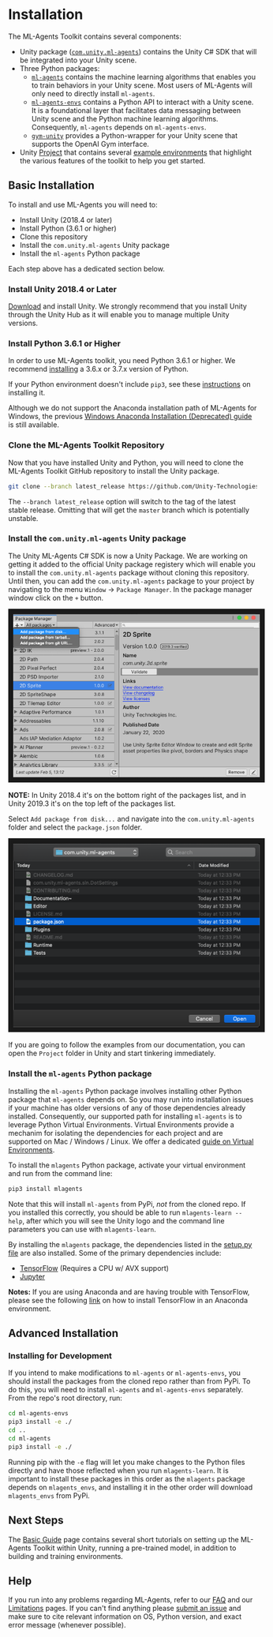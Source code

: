 # Installation

The ML-Agents Toolkit contains several components:
* Unity package ([`com.unity.ml-agents`](../com.unity.ml-agents/)) contains the Unity C# SDK that will be integrated into your Unity scene.
* Three Python packages:
  * [`ml-agents`](../ml-agents/) contains the machine learning algorithms that enables you to train behaviors in your Unity scene. Most users of ML-Agents will only need to directly install `ml-agents`.
  * [`ml-agents-envs`](../ml-agents-envs/) contains a Python API to interact with a Unity scene. It is a foundational layer that facilitates
data messaging between Unity scene and the Python machine learning algorithms. Consequently, `ml-agents` depends on `ml-agents-envs`.
  * [`gym-unity`](../gym-unity/) provides a Python-wrapper for your Unity scene that supports the OpenAI Gym interface.
* Unity [Project](../Project/) that contains several [example environments](Learning-Environment-Examples.md) that highlight the various features of the toolkit to help you get started.

## Basic Installation

To install and use ML-Agents you will need to:
* Install Unity (2018.4 or later)
* Install Python (3.6.1 or higher)
* Clone this repository
* Install the `com.unity.ml-agents` Unity package
* Install the `ml-agents` Python package

Each step above has a dedicated section below.

### Install **Unity 2018.4** or Later

[Download](https://unity3d.com/get-unity/download) and install Unity. We strongly recommend
that you install Unity through the Unity Hub as it will enable you to manage multiple Unity
versions. 

### Install **Python 3.6.1** or Higher

In order to use ML-Agents toolkit, you need Python 3.6.1 or higher. We recommend [installing]((https://www.python.org/downloads/)) a 3.6.x or 3.7.x version of Python.

If your Python environment doesn't include `pip3`, see these
[instructions](https://packaging.python.org/guides/installing-using-linux-tools/#installing-pip-setuptools-wheel-with-linux-package-managers)
on installing it.

Although we do not support the Anaconda installation path of ML-Agents for Windows, the previous 
[Windows Anaconda Installation (Deprecated) guide](Installation-Windows.md)
is still available. 

### Clone the ML-Agents Toolkit Repository

Now that you have installed Unity and Python, you will need to clone the 
ML-Agents Toolkit GitHub repository to install the Unity package.

```sh
git clone --branch latest_release https://github.com/Unity-Technologies/ml-agents.git
```
The `--branch latest_release` option will switch to the tag of the latest stable release.
Omitting that will get the `master` branch which is potentially unstable.

### Install the `com.unity.ml-agents` Unity package
The Unity ML-Agents C# SDK is now a Unity Package. We are working on getting it added to the
official Unity package registery which will enable you to install the `com.unity.ml-agents` package
without cloning this repository. Until then, you can add the `com.unity.ml-agents` package to 
your project by navigating to the menu `Window`  -> `Package Manager`.  In the package manager 
window click on the `+` button.

<p align="center">
  <img src="images/unity_package_manager_window.png"
       alt="Linux Build Support"
       width="500" border="10" />
</p>

**NOTE:** In Unity 2018.4 it's on the bottom right of the packages list, and in Unity 2019.3 it's 
on the top left of the packages list.

Select `Add package from disk...` and navigate into the
`com.unity.ml-agents` folder and select the `package.json` folder.

<p align="center">
  <img src="images/unity_package_json.png"
       alt="Linux Build Support"
       width="500" border="10" />
</p>

If you are going to follow the examples from our documentation, you can open the `Project`
folder in Unity and start tinkering immediately.

### Install the `ml-agents` Python package

Installing the `ml-agents` Python package involves installing other Python package
that `ml-agents` depends on. So you may run into installation issues if your machine 
has older versions of any of those dependencies already installed. Consequently, our
supported path for installing `ml-agents` is to leverage Python Virtual Environments.
Virtual Environments provide a mechanim for isolating the dependencies for each project 
and are supported on Mac / Windows / Linux. We offer a dedicated 
[guide on Virtual Environments](Using-Virtual-Environment.md).

To install the `mlagents` Python package, activate your virtual environment and run from the command line:

```sh
pip3 install mlagents
```

Note that this will install `ml-agents` from PyPi, _not_ from the cloned repo.
If you installed this correctly, you should be able to run
`mlagents-learn --help`, after which you will see the Unity logo and the command line
parameters you can use with `mlagents-learn`.

By installing the `mlagents` package, the dependencies listed in the [setup.py file](../ml-agents/setup.py) are also installed.
Some of the primary dependencies include:

- [TensorFlow](Background-TensorFlow.md) (Requires a CPU w/ AVX support)
- [Jupyter](Background-Jupyter.md)

**Notes:** If you are using Anaconda and are having trouble with TensorFlow, please see
the following [link](https://www.tensorflow.org/install/pip) on how to install TensorFlow 
in an Anaconda environment.

## Advanced Installation

### Installing for Development

If you intend to make modifications to `ml-agents` or `ml-agents-envs`, you should install
the packages from the cloned repo rather than from PyPi. To do this, you will need to install
 `ml-agents` and `ml-agents-envs` separately. From the repo's root directory, run:

```sh
cd ml-agents-envs
pip3 install -e ./
cd ..
cd ml-agents
pip3 install -e ./
```

Running pip with the `-e` flag will let you make changes to the Python files directly and have those
reflected when you run `mlagents-learn`. It is important to install these packages in this order as the
`mlagents` package depends on `mlagents_envs`, and installing it in the other
order will download `mlagents_envs` from PyPi.

## Next Steps

The [Basic Guide](Basic-Guide.md) page contains several short tutorials on
setting up the ML-Agents Toolkit within Unity, running a pre-trained model, in
addition to building and training environments.

## Help

If you run into any problems regarding ML-Agents, refer to our [FAQ](FAQ.md) and
our [Limitations](Limitations.md) pages. If you can't find anything please
[submit an issue](https://github.com/Unity-Technologies/ml-agents/issues) and
make sure to cite relevant information on OS, Python version, and exact error
message (whenever possible).
